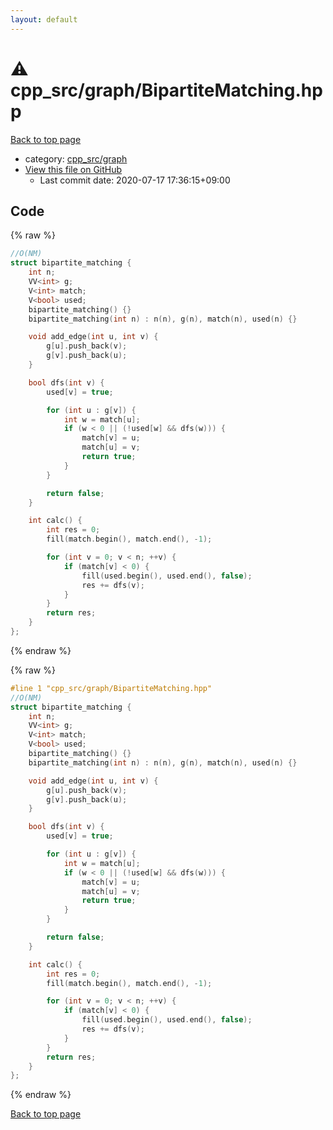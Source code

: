 ```yaml
---
layout: default
---
```


<!-- mathjax config similar to math.stackexchange -->
<script type="text/javascript" async
  src="https://cdnjs.cloudflare.com/ajax/libs/mathjax/2.7.5/MathJax.js?config=TeX-MML-AM_CHTML">
</script>
<script type="text/x-mathjax-config">
  MathJax.Hub.Config({
    TeX: { equationNumbers: { autoNumber: "AMS" }},
    tex2jax: {
      inlineMath: [ ['$','$'] ],
      processEscapes: true
    },
    "HTML-CSS": { matchFontHeight: false },
    displayAlign: "left",
    displayIndent: "2em"
  });
</script>

<script type="text/javascript" src="https://cdnjs.cloudflare.com/ajax/libs/jquery/3.4.1/jquery.min.js"></script>
<script src="https://cdn.jsdelivr.net/npm/jquery-balloon-js@1.1.2/jquery.balloon.min.js" integrity="sha256-ZEYs9VrgAeNuPvs15E39OsyOJaIkXEEt10fzxJ20+2I=" crossorigin="anonymous"></script>
<script type="text/javascript" src="../../../assets/js/copy-button.js"></script>
<link rel="stylesheet" href="../../../assets/css/copy-button.css" />


# :warning: cpp_src/graph/BipartiteMatching.hpp

<a href="../../../index.html">Back to top page</a>

* category: <a href="../../../index.html#899db7edb5841537da14f45d9b6032f9">cpp_src/graph</a>
* <a href="{{ site.github.repository_url }}/blob/master/cpp_src/graph/BipartiteMatching.hpp">View this file on GitHub</a>
    - Last commit date: 2020-07-17 17:36:15+09:00




## Code

<a id="unbundled"></a>
{% raw %}
```cpp
//O(NM)
struct bipartite_matching {
    int n;
    VV<int> g;
    V<int> match;
    V<bool> used;
    bipartite_matching() {}
    bipartite_matching(int n) : n(n), g(n), match(n), used(n) {}

    void add_edge(int u, int v) {
        g[u].push_back(v);
        g[v].push_back(u);
    }

    bool dfs(int v) {
        used[v] = true;

        for (int u : g[v]) {
            int w = match[u];
            if (w < 0 || (!used[w] && dfs(w))) {
                match[v] = u;
                match[u] = v;
                return true;
            }
        }

        return false;
    }

    int calc() {
        int res = 0;
        fill(match.begin(), match.end(), -1);

        for (int v = 0; v < n; ++v) {
            if (match[v] < 0) {
                fill(used.begin(), used.end(), false);
                res += dfs(v);
            }
        }
        return res;
    }
};
```
{% endraw %}

<a id="bundled"></a>
{% raw %}
```cpp
#line 1 "cpp_src/graph/BipartiteMatching.hpp"
//O(NM)
struct bipartite_matching {
    int n;
    VV<int> g;
    V<int> match;
    V<bool> used;
    bipartite_matching() {}
    bipartite_matching(int n) : n(n), g(n), match(n), used(n) {}

    void add_edge(int u, int v) {
        g[u].push_back(v);
        g[v].push_back(u);
    }

    bool dfs(int v) {
        used[v] = true;

        for (int u : g[v]) {
            int w = match[u];
            if (w < 0 || (!used[w] && dfs(w))) {
                match[v] = u;
                match[u] = v;
                return true;
            }
        }

        return false;
    }

    int calc() {
        int res = 0;
        fill(match.begin(), match.end(), -1);

        for (int v = 0; v < n; ++v) {
            if (match[v] < 0) {
                fill(used.begin(), used.end(), false);
                res += dfs(v);
            }
        }
        return res;
    }
};

```
{% endraw %}

<a href="../../../index.html">Back to top page</a>

